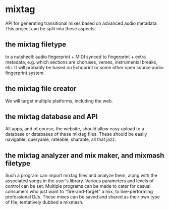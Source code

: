 # mixtag
API for generating transitional mixes based on advanced audio metadata. This project can be split into these aspects:

## the mixtag filetype
In a nutsheell: audio fingerprint + MIDI synced to fingerprint + extra metadata, e.g. which sections are choruses, verses, instrumental breaks, etc. It will probably be based on Echoprint or some other open source audio fingerprint system.

## the mixtag file creator
We will target multiple platforms, including the web. 

## the mixtag database and API
All apps, and of course, the website, should allow easy upload to a database or databases of these mixtag files. These should be easily navigable, queryable, rateable, sharable, all that jazz.

## the mixtag analyzer and mix maker, and mixmash filetype
Such a program can import mixtag files and analyze them, along with the associated songs in the user's library. Various parameters and levels of control can be set. Multiple programs can be made to cater for casual consumers who just want to "fire-and-forget" a mix, to live-performing professional DJs. These mixes can be saved and shared as their own type of file, tentatively dubbed a mixmash.